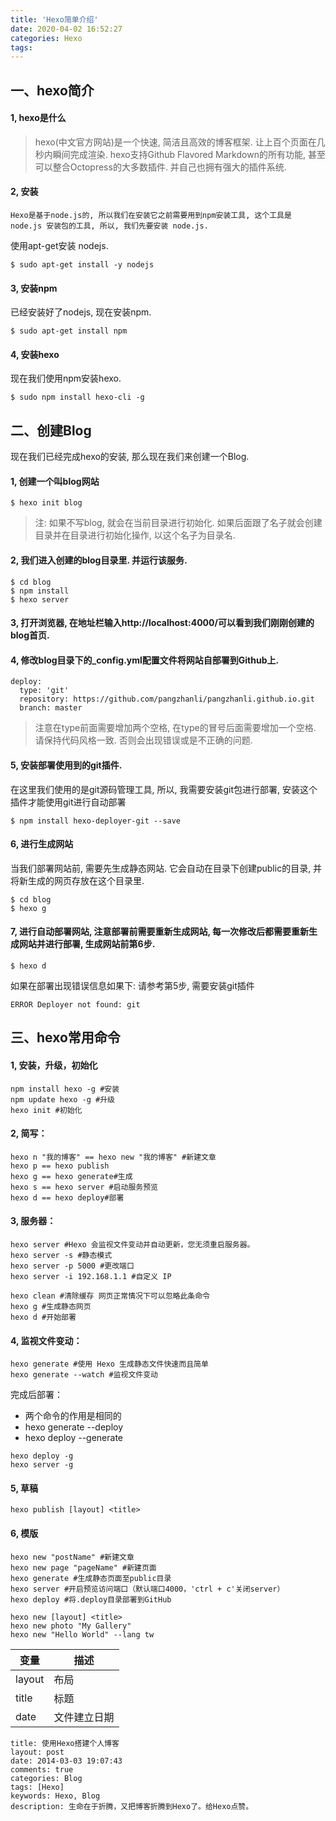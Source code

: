 ```yaml
---
title: 'Hexo简单介绍'
date: 2020-04-02 16:52:27
categories: Hexo
tags:
---
```


## 一、hexo简介

#### 1, hexo是什么
> hexo(中文官方网站)是一个快速, 简洁且高效的博客框架. 让上百个页面在几秒内瞬间完成渲染. hexo支持Github Flavored Markdown的所有功能, 甚至可以整合Octopress的大多数插件. 并自己也拥有强大的插件系统.

#### 2, 安装

``` 
Hexo是基于node.js的, 所以我们在安装它之前需要用到npm安装工具, 这个工具是 node.js 安装包的工具, 所以, 我们先要安装 node.js.
``` 

使用apt-get安装 nodejs.

``` 
$ sudo apt-get install -y nodejs
``` 

#### 3, 安装npm

已经安装好了nodejs, 现在安装npm.

``` 
$ sudo apt-get install npm
``` 

#### 4, 安装hexo

现在我们使用npm安装hexo.

``` 
$ sudo npm install hexo-cli -g
``` 

## 二、创建Blog

现在我们已经完成hexo的安装, 那么现在我们来创建一个Blog.

#### 1, 创建一个叫blog网站

``` 
$ hexo init blog
``` 

> 注: 如果不写blog, 就会在当前目录进行初始化. 如果后面跟了名子就会创建目录并在目录进行初始化操作, 以这个名子为目录名.


#### 2, 我们进入创建的blog目录里. 并运行该服务.

``` 
$ cd blog
$ npm install
$ hexo server
``` 

#### 3, 打开浏览器, 在地址栏输入http://localhost:4000/可以看到我们刚刚创建的blog首页.

#### 4, 修改blog目录下的_config.yml配置文件将网站自部署到Github上.

``` 
deploy:
  type: 'git'
  repository: https://github.com/pangzhanli/pangzhanli.github.io.git
  branch: master
``` 

>注意在type前面需要增加两个空格, 在type的冒号后面需要增加一个空格. 请保持代码风格一致. 否则会出现错误或是不正确的问题.

#### 5, 安装部署使用到的git插件.

在这里我们使用的是git源码管理工具, 所以, 我需要安装git包进行部署, 安装这个插件才能使用git进行自动部署

``` 
$ npm install hexo-deployer-git --save
``` 

#### 6, 进行生成网站
当我们部署网站前, 需要先生成静态网站. 它会自动在目录下创建public的目录, 并将新生成的网页存放在这个目录里.

``` 
$ cd blog
$ hexo g
``` 

#### 7, 进行自动部署网站, 注意部署前需要重新生成网站, 每一次修改后都需要重新生成网站并进行部署, 生成网站前第6步.
``` 
$ hexo d
``` 

如果在部署出现错误信息如果下: 请参考第5步, 需要安装git插件

``` 
ERROR Deployer not found: git
``` 


## 三、hexo常用命令

#### 1, 安装，升级，初始化

``` 
npm install hexo -g #安装  
npm update hexo -g #升级  
hexo init #初始化
``` 

#### 2, 简写：

``` 
hexo n "我的博客" == hexo new "我的博客" #新建文章
hexo p == hexo publish
hexo g == hexo generate#生成
hexo s == hexo server #启动服务预览
hexo d == hexo deploy#部署
``` 

#### 3, 服务器：

``` 
hexo server #Hexo 会监视文件变动并自动更新，您无须重启服务器。
hexo server -s #静态模式
hexo server -p 5000 #更改端口
hexo server -i 192.168.1.1 #自定义 IP

hexo clean #清除缓存 网页正常情况下可以忽略此条命令
hexo g #生成静态网页
hexo d #开始部署
``` 

#### 4, 监视文件变动：

``` 
hexo generate #使用 Hexo 生成静态文件快速而且简单
hexo generate --watch #监视文件变动
``` 

完成后部署：

- 两个命令的作用是相同的
- hexo generate --deploy
- hexo deploy --generate

``` 
hexo deploy -g
hexo server -g
``` 

#### 5, 草稿

``` 
hexo publish [layout] <title>
``` 

#### 6, 模版

``` 
hexo new "postName" #新建文章
hexo new page "pageName" #新建页面
hexo generate #生成静态页面至public目录
hexo server #开启预览访问端口（默认端口4000，'ctrl + c'关闭server）
hexo deploy #将.deploy目录部署到GitHub

hexo new [layout] <title>
hexo new photo "My Gallery"
hexo new "Hello World" --lang tw
``` 

| 变量 | 描述 |
| --- | --- | 
| layout | 布局 |
| title | 标题 |
| date | 文件建立日期 |

``` 
title: 使用Hexo搭建个人博客
layout: post
date: 2014-03-03 19:07:43
comments: true
categories: Blog
tags: [Hexo]
keywords: Hexo, Blog
description: 生命在于折腾，又把博客折腾到Hexo了。给Hexo点赞。
``` 
